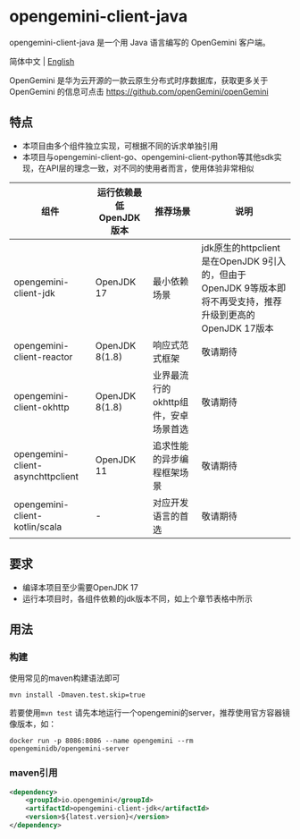 # opengemini-client-java

opengemini-client-java 是一个用 Java 语言编写的 OpenGemini 客户端。

简体中文 | [English](README.md)

OpenGemini 是华为云开源的一款云原生分布式时序数据库，获取更多关于 OpenGemini 的信息可点击 https://github.com/openGemini/openGemini
## 特点

- 本项目由多个组件独立实现，可根据不同的诉求单独引用
- 本项目与opengemini-client-go、opengemini-client-python等其他sdk实现，在API层的理念一致，对不同的使用者而言，使用体验非常相似

| 组件                              | 运行依赖最低OpenJDK版本 | 推荐场景                             | 说明                                                         |
| --------------------------------- | ----------------------- | ------------------------------------ | ------------------------------------------------------------ |
| opengemini-client-jdk             | OpenJDK 17              | 最小依赖场景                         | jdk原生的httpclient是在OpenJDK 9引入的，但由于OpenJDK 9等版本即将不再受支持，推荐升级到更高的OpenJDK 17版本 |
| opengemini-client-reactor         | OpenJDK 8(1.8)          | 响应式范式框架                       | 敬请期待                                                     |
| opengemini-client-okhttp          | OpenJDK 8(1.8)          | 业界最流行的okhttp组件，安卓场景首选 | 敬请期待                                                     |
| opengemini-client-asynchttpclient | OpenJDK 11              | 追求性能的异步编程框架场景           | 敬请期待                                                     |
| opengemini-client-kotlin/scala    | -                       | 对应开发语言的首选                   | 敬请期待                                                     |


## 要求

- 编译本项目至少需要OpenJDK 17
- 运行本项目时，各组件依赖的jdk版本不同，如上个章节表格中所示


## 用法

### 构建

使用常见的maven构建语法即可

```shell
mvn install -Dmaven.test.skip=true
```

若要使用```mvn test``` 请先本地运行一个opengemini的server，推荐使用官方容器镜像版本，如：

```
docker run -p 8086:8086 --name opengemini --rm opengeminidb/opengemini-server
```

### maven引用

```xml
<dependency>
    <groupId>io.opengemini</groupId>
    <artifactId>opengemini-client-jdk</artifactId>
    <version>${latest.version}</version>
</dependency>
```
